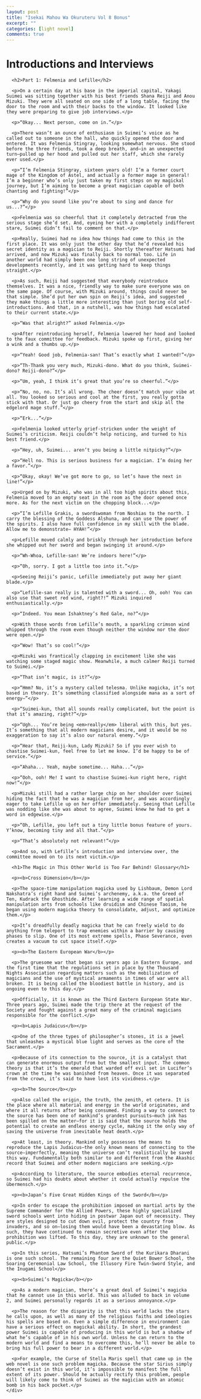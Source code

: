 ```yaml
---
layout: post
title: "Isekai Mahou Wa Okuruteru Vol 8 Bonus"
excerpt: ""
categories: [light novel]
comments: true
---
```

<div class="main">
      <h1>Introductions and Interviews</h1>

      <h2>Part 1: Felmenia and Lefille</h2>

      <p>On a certain day at his base in the imperial capital, Yakagi Suimei was sitting together with his best friends Shana Reiji and Anou Mizuki. They were all seated on one side of a long table, facing the door to the room and with their backs to the window. It looked like they were preparing to give job interviews.</p>

      <p>“Okay... Next person, come on in.”</p>

      <p>There wasn’t an ounce of enthusiasm in Suimei’s voice as he called out to someone in the hall, who quickly opened the door and entered. It was Felmenia Stingray, looking somewhat nervous. She stood before the three friends, took a deep breath, and—in an unexpected turn—pulled up her hood and pulled out her staff, which she rarely ever used.</p>

      <p>“I’m Felmenia Stingray, sixteen years old! I’m a former court mage of the Kingdom of Astel, and actually a former mage in general! I’m a beginner who’s only just taken my first steps on my magickal journey, but I’m aiming to become a great magician capable of both chanting and fighting!”</p>

      <p>“Why do you sound like you’re about to sing and dance for us...?”</p>

      <p>Felmenia was so cheerful that it completely detracted from the serious stage she’d set. And, eyeing her with a completely indifferent stare, Suimei didn’t fail to comment on that.</p>

      <p>Really, Suimei had no idea how things had come to this in the first place. It was only just the other day that he’d revealed his secret identity as a magician to Reiji. Shortly thereafter Hatsumi had arrived, and now Mizuki was finally back to normal too. Life in another world had simply been one long string of unexpected developments recently, and it was getting hard to keep things straight.</p>

      <p>As such, Reiji had suggested that everybody reintroduce themselves. It was a nice, friendly way to make sure everyone was on the same page. Of course, with Mizuki around, things could never be that simple. She’d put her own spin on Reiji’s idea, and suggested they make things a little more interesting than just boring old self-introductions. And that, in a nutshell, was how things had escalated to their current state.</p>

      <p>“Was that alright?” asked Felmenia.</p>

      <p>After reintroducing herself, Felmenia lowered her hood and looked to the faux committee for feedback. Mizuki spoke up first, giving her a wink and a thumbs up.</p>

      <p>“Yeah! Good job, Felmenia-san! That’s exactly what I wanted!”</p>

      <p>“Th-Thank you very much, Mizuki-dono. What do you think, Suimei-dono? Reiji-dono?”</p>

      <p>“Um, yeah, I think it’s great that you’re so cheerful.”</p>

      <p>“No, no, no. It’s all wrong. The cheer doesn’t match your vibe at all. You looked so serious and cool at the first, you really gotta stick with that. Or just go cheery from the start and skip all the edgelord mage stuff.”</p>

      <p>“Erk...”</p>

      <p>Felmenia looked utterly grief-stricken under the weight of Suimei’s criticism. Reiji couldn’t help noticing, and turned to his best friend.</p>

      <p>“Hey, uh, Suimei... aren’t you being a little nitpicky?”</p>

      <p>“Hell no. This is serious business for a magician. I’m doing her a favor.”</p>

      <p>“Okay, okay! We’ve got more to go, so let’s have the next in line!”</p>

      <p>Urged on by Mizuki, who was in all too high spirits about this, Felmenia moved to an empty seat in the room as the door opened once more. As for the next victim on the chopping block...</p>

      <p>“I’m Lefille Grakis, a swordswoman from Noshias to the north. I carry the blessing of the Goddess Alshuna, and can use the power of the spirits. I also have full confidence in my skill with the blade. Allow me to demonstrate— HYAH!”</p>

      <p>Lefille moved calmly and briskly through her introduction before she whipped out her sword and began swinging it around.</p>

      <p>“Wh-Whoa, Lefille-san! We’re indoors here!”</p>

      <p>“Oh, sorry. I got a little too into it.”</p>

      <p>Seeing Reiji’s panic, Lefille immediately put away her giant blade.</p>

      <p>“Lefille-san really is talented with a sword... Oh, ooh! You can also use that sweet red wind, right?!” Mizuki inquired enthusiastically.</p>

      <p>“Indeed. You mean Ishaktney’s Red Gale, no?”</p>

      <p>With those words from Lefille’s mouth, a sparkling crimson wind whipped through the room even though neither the window nor the door were open.</p>

      <p>“Wow! That’s so cool!”</p>

      <p>Mizuki was frantically clapping in excitement like she was watching some staged magic show. Meanwhile, a much calmer Reiji turned to Suimei.</p>

      <p>“That isn’t magic, is it?”</p>

      <p>“Hmm? No, it’s a mystery called telesma. Unlike magicka, it’s not based in theory. It’s something classified alongside mana as a sort of energy―”</p>

      <p>“Suimei-kun, that all sounds really complicated, but the point is that it’s amazing, right?”</p>

      <p>“Ugh... You’re being <em>really</em> liberal with this, but yes. It’s something that all modern magicians desire, and it would be no exaggeration to say it’s also our natural enemy.”</p>

      <p>“Hear that, Reiji-kun, Lady Mizuki? So if you ever wish to chastise Suimei-kun, feel free to let me know. I’d be happy to be of service.”</p>

      <p>“Ahaha... Yeah, maybe sometime... Haha...”</p>

      <p>“Ooh, ooh! Me! I want to chastise Suimei-kun right here, right now!”</p>

      <p>Mizuki still had a rather large chip on her shoulder over Suimei hiding the fact that he was a magician from her, and was accordingly eager to take Lefille up on her offer immediately. Seeing that Lefille was nodding like she was about to agree, Suimei knew he had to get a word in edgewise.</p>

      <p>“Oh, Lefille, you left out a tiny little bonus feature of yours. Y’know, becoming tiny and all that.”</p>

      <p>“That’s absolutely not relevant!”</p>

      <p>And so, with Lefille’s introduction and interview over, the committee moved on to its next victim.</p>

      <h1>The Magic in This Other World is Too Far Behind! Glossary</h1>

      <p><b>Cross Dimension</b></p>

      <p>The space-time manipulation magicka used by Lishbaum, Demon Lord Nakshatra’s right hand and Suimei’s archenemy, a.k.a. the Greed of Ten, Kudrack the Ghosthide. After learning a wide range of spatial manipulation arts from schools like druidism and Chinese Taoism, he began using modern magicka theory to consolidate, adjust, and optimize them.</p>

      <p>It’s dreadfully deadly magicka that he can freely wield to do anything from teleport to trap enemies within a barrier by causing phases to slip. One of its most extreme spells, Phase Severance, even creates a vacuum to cut space itself.</p>

      <p><b>The Eastern European War</b></p>

      <p>The gruesome war that began six years ago in Eastern Europe, and the first time that the regulations set in place by the Thousand Nights Association regarding matters such as the mobilization of magicians and the use of mystical armaments in times of war were all broken. It is being called the bloodiest battle in history, and is ongoing even to this day.</p>

      <p>Officially, it is known as the Third Eastern European State War. Three years ago, Suimei made the trip there at the request of the Society and fought against a great many of the criminal magicians responsible for the conflict.</p>

      <p><b>Lapis Judaicus</b></p>

      <p>One of the three types of philosopher’s stones, it is a jewel that unleashes a mystical blue light and serves as the core of the Sacrament.</p>

      <p>Because of its connection to the source, it is a catalyst that can generate enormous output from but the smallest input. The common theory is that it’s the emerald that warded off evil set in Lucifer’s crown at the time he was banished from heaven. Once it was separated from the crown, it’s said to have lost its vividness.</p>

      <p><b>The Source</b></p>

      <p>Also called the origin, the truth, the zenith, et cetera. It is the place where all material and energy in the world originates, and where it all returns after being consumed. Finding a way to connect to the source has been one of mankind’s grandest pursuits—much ink has been spilled on the matter—for it is said that the source holds the potential to create an endless energy cycle, making it the only way of saving the universe from inevitable heat death.</p>

      <p>At least, in theory. Mankind only possesses the means to reproduce the Lapis Judaicus—the only known means of connecting to the source—imperfectly, meaning the universe can’t realistically be saved this way. Fundamentally both similar to and different from the Akashic record that Suimei and other modern magicians are seeking.</p>

      <p>According to literature, the source embodies eternal recurrence, so Suimei had his doubts about whether it could actually repulse the übermensch.</p>

      <p><b>Japan’s Five Great Hidden Kings of the Sword</b></p>

      <p>In order to escape the prohibition imposed on martial arts by the Supreme Commander for the Allied Powers, these highly specialized sword schools went into hiding in postwar Japan out of necessity. They are styles designed to cut down evil, protect the country from invaders, and so on—losing them would have been a devastating blow. As such, they have continued to remain secretive even after the prohibition was lifted. To this day, they are unknown to the general public.</p>

      <p>In this series, Hatsumi’s Phantom Sword of the Kurikara Dharani is one such school. The remaining four are the Quiet Bower School, the Soaring Ceremonial Law School, the Illusory Fire Twin-Sword Style, and the Inugami School</p>

      <p><b>Suimei’s Magicka</b></p>

      <p>As a modern magician, there’s a great deal of Suimei’s magicka that he cannot use in this world. This was alluded to back in volume 2, and Suimei personally regards it as a serious annoyance.</p>

      <p>The reason for the disparity is that this world lacks the stars he calls upon, as well as many of the religious faiths and ideologies his spells are based on. Even a simple difference in environment can have a serious effect on magickal ability. In short, the grandest power Suimei is capable of producing in this world is but a shadow of what he’s capable of in his own world. Unless he can return to the modern world and find a means to overcome this, he’ll never be able to bring his full power to bear in a different world.</p>

      <p>For example, the Curse of Stella Maris spell that came up in the web novel is one such problem magicka. Because the star Sirius simply doesn’t exist in this world, it’s impossible to manifest the full extent of its power. Should he actually rectify this problem, people will likely come to think of Suimei as the magician with an atomic bomb in his back pocket.</p>
    </div>